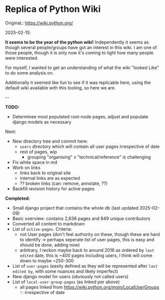 # Replica of Python Wiki

OriginaL: https://wiki.python.org/

2025-02-15:

**It seems to be the year of the python wiki!** Independently it seems as though several people/groups have got an interest in this wiki. I am one of those people, though it is only now it's coming to light how many people were interested.

For myself, I wanted to get an understanding of what the wiki "looked Like" to do some analysis on.

Additionally it seemed like fun to see if it was replicable here, using the default wiki available with this tooling, so here we are.

--

**TODO:**

* Determinee most populated root-node pages, adjust and populate django models as necessary

    
Next:

* New directory tree and commit here:
  * `users` directory which will contain all user pages irrespective of date
  * rest of pages, wip
    * grouping "organising" v "technical/reference" is challenging 
* Fix white space in md
* Work on links
  * links back to original site
  * internal links are as expected
  * ?? broken links (can: remove, annotate, ??)
* Backfill revision history for active pages


**Completed:**

* Small django project that contains the whole db (last updated 2025-02-09)
* Basic overview: contains 2,636 pages and 849 unique contributors
* Converted all content to markdown
* List of `active-pages`. Criteria:
  * not User pages (don't feel authority on these, though these are hard to identify -> perhaps seperate list of user pages, this is easy and should be done, adding now)
  * arbitrary, I reckon maybe back to around 2016 as ordered by `last edited` date, this is ~400 pages including users, I think will come down to maybe ~250-300
* List of `user-pages` (easily defined as they will be represented after `last edited by`, with some nuances and likely imperfect)
* New django model for users (obviously not called users)
* List of `local-user-group-pages` (as linked per above)
  * all pages linked from https://wiki.python.org/moin/LocalUserGroups ✨ irrespective of date


